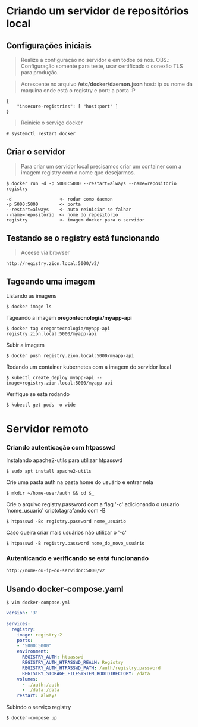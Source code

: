 # Criando um servidor de repositórios local

## Configurações iniciais
> Realize a configuração no servidor e em todos os nós. 
> OBS.: Configuração somente para teste, usar certificado o conexão TLS para produção.

> Acrescente no arquivo **/etc/docker/daemon.json** host: ip ou nome da maquina onde está o registry e port: a porta :P
```
{
    "insecure-registries": [ "host:port" ]
}
```
> Reinicie o serviço docker
```
# systemctl restart docker
```

## Criar o servidor
> Para criar um servidor local precisamos criar um container com a imagem registry com o nome que desejarmos.

```
$ docker run -d -p 5000:5000 --restart=always --name=repositorio registry

-d                  <- rodar como daemon
-p 5000:5000        <- porta
--restart=always    <- auto reiniciar se falhar
--name=repositorio  <- nome do repositorio
registry            <- imagem docker para o servidor 
```

## Testando se o registry está funcionando
> Aceese via browser
```
http://registry.zion.local:5000/v2/
```

## Tageando uma imagem
Listando as imagens
```
$ docker image ls
```

Tageando a imagem **oregontecnologia/myapp-api**

```
$ docker tag oregontecnologia/myapp-api registry.zion.local:5000/myapp-api
```

Subir a imagem
```
$ docker push registry.zion.local:5000/myapp-api
```

Rodando um container kubernetes com a imagem do servidor local
```
$ kubectl create deploy myapp-api --image=registry.zion.local:5000/myapp-api
```

Verifique se está rodando
```
$ kubectl get pods -o wide
```

# Servidor remoto

### Criando autenticação com htpasswd

Instalando apache2-utils para utilizar htpasswd
```
$ sudo apt install apache2-utils
```
Crie uma pasta auth na pasta home do usuário e entrar nela
```
$ mkdir ~/home-user/auth && cd $_
```

Crie o arquivo registry.password com a flag '-c' adicionando o usuario 'nome_usuario' criptotagrafando com -B
```
$ htpasswd -Bc registry.password nome_usuário
```

Caso queira criar mais usuários não utilizar o '-c'
```
$ htpasswd -B registry.password nome_do_novo_usuário
```

### Autenticando e verificando se está funcionando
```
http://nome-ou-ip-do-servidor:5000/v2
```

## Usando docker-compose.yaml
```
$ vim docker-compose.yml
```

```yaml
version: '3'

services:
  registry:
    image: registry:2
    ports:
    - "5000:5000"
    environment:
      REGISTRY_AUTH: htpasswd
      REGISTRY_AUTH_HTPASSWD_REALM: Registry
      REGISTRY_AUTH_HTPASSWD_PATH: /auth/registry.password
      REGISTRY_STORAGE_FILESYSTEM_ROOTDIRECTORY: /data
    volumes:
      - ./auth:/auth
      - ./data:/data
    restart: always
```

Subindo o serviço registry
```
$ docker-compose up
```
